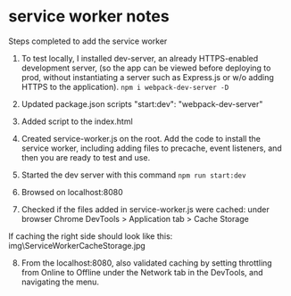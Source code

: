 # service worker notes 

Steps completed to add the service worker

1. To test locally, I installed dev-server, an already HTTPS-enabled development server, (so the app can be viewed before deploying to prod, without instantiating a server such as Express.js or w/o adding HTTPS to the application).
`npm i webpack-dev-server -D`

2. Updated package.json scripts
  "start:dev": "webpack-dev-server"

3. Added script to the index.html

    <script>
        (function() {if("serviceWorker" in navigator) {
            navigator.serviceWorker.register("./service-worker.js")
            .then(() => console.log("Service Worker registered successfully."))
            .catch(error => console.log("Service Worker registration failed:", error));
        }})();
    </script>

4. Created service-worker.js on the root. Add the code to install the service worker, including adding files to precache, event listeners, and then you are ready to test and use.

5. Started the dev server with this command `npm run start:dev` 

6. Browsed on localhost:8080 

7. Checked if the files added in service-worker.js were cached: under browser Chrome DevTools > Application tab > Cache Storage

If caching the right side should look like this: img\ServiceWorkerCacheStorage.jpg

8. From the localhost:8080, also validated caching by setting throttling from Online to Offline under the Network tab in the DevTools, and navigating the menu. 
